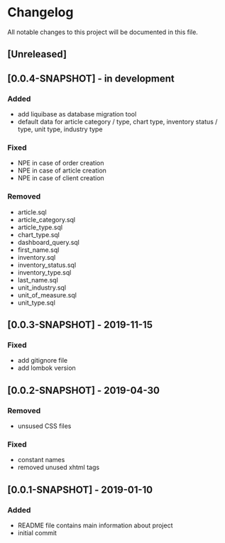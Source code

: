 # Changelog
All notable changes to this project will be documented in this file.

## [Unreleased]

## [0.0.4-SNAPSHOT] - in development
### Added
- add liquibase as database migration tool
- default data for article category / type, chart type, inventory status / type, unit type, industry type 

### Fixed
- NPE in case of order creation
- NPE in case of article creation
- NPE in case of client creation

### Removed
- article.sql
- article_category.sql
- article_type.sql
- chart_type.sql
- dashboard_query.sql
- first_name.sql
- inventory.sql
- inventory_status.sql
- inventory_type.sql
- last_name.sql
- unit_industry.sql
- unit_of_measure.sql
- unit_type.sql

## [0.0.3-SNAPSHOT] - 2019-11-15
### Fixed
- add gitignore file
- add lombok version 

## [0.0.2-SNAPSHOT] - 2019-04-30
### Removed
- unsused CSS files 
### Fixed
- constant names
- removed unused xhtml tags

## [0.0.1-SNAPSHOT] - 2019-01-10
### Added
- README file contains main information about project
- initial commit 